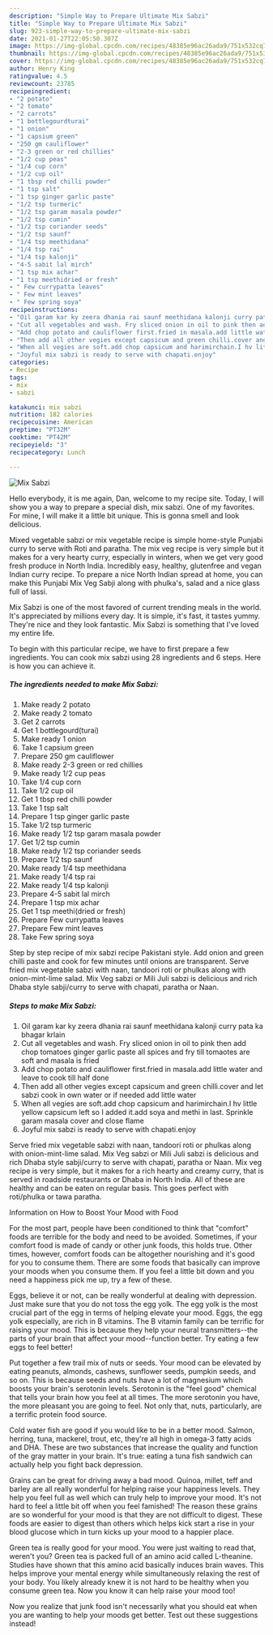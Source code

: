 ```yaml
---
description: "Simple Way to Prepare Ultimate Mix Sabzi"
title: "Simple Way to Prepare Ultimate Mix Sabzi"
slug: 923-simple-way-to-prepare-ultimate-mix-sabzi
date: 2021-01-27T22:05:50.307Z
image: https://img-global.cpcdn.com/recipes/48385e96ac26ada9/751x532cq70/mix-sabzi-recipe-main-photo.jpg
thumbnail: https://img-global.cpcdn.com/recipes/48385e96ac26ada9/751x532cq70/mix-sabzi-recipe-main-photo.jpg
cover: https://img-global.cpcdn.com/recipes/48385e96ac26ada9/751x532cq70/mix-sabzi-recipe-main-photo.jpg
author: Henry King
ratingvalue: 4.5
reviewcount: 23785
recipeingredient:
- "2 potato"
- "2 tomato"
- "2 carrots"
- "1 bottlegourdturai"
- "1 onion"
- "1 capsium green"
- "250 gm cauliflower"
- "2-3 green or red chillies"
- "1/2 cup peas"
- "1/4 cup corn"
- "1/2 cup oil"
- "1 tbsp red chilli powder"
- "1 tsp salt"
- "1 tsp ginger garlic paste"
- "1/2 tsp turmeric"
- "1/2 tsp garam masala powder"
- "1/2 tsp cumin"
- "1/2 tsp coriander seeds"
- "1/2 tsp saunf"
- "1/4 tsp meethidana"
- "1/4 tsp rai"
- "1/4 tsp kalonji"
- "4-5 sabit lal mirch"
- "1 tsp mix achar"
- "1 tsp meethidried or fresh"
- " Few currypatta leaves"
- " Few mint leaves"
- " Few spring soya"
recipeinstructions:
- "Oil garam kar ky zeera dhania rai saunf meethidana kalonji curry pata ka bhagar krlain"
- "Cut all vegetables and wash. Fry sliced onion in oil to pink then add chop tomatoes ginger garlic paste all spices and fry till tomaotes are soft and masala is fried"
- "Add chop potato and cauliflower first.fried in masala.add little water and leave to cook till half done"
- "Then add all other vegies except capsicum and green chilli.cover and let sabzi cook in own water or if needed add little water"
- "When all vegies are soft.add chop capsicum and harimirchain.I hv little yellow capsicum left so I added it.add soya and methi in last. Sprinkle garam masala cover and close flame"
- "Joyful mix sabzi is ready to serve with chapati.enjoy"
categories:
- Recipe
tags:
- mix
- sabzi

katakunci: mix sabzi 
nutrition: 182 calories
recipecuisine: American
preptime: "PT32M"
cooktime: "PT42M"
recipeyield: "3"
recipecategory: Lunch

---
```



![Mix Sabzi](https://img-global.cpcdn.com/recipes/48385e96ac26ada9/751x532cq70/mix-sabzi-recipe-main-photo.jpg)

Hello everybody, it is me again, Dan, welcome to my recipe site. Today, I will show you a way to prepare a special dish, mix sabzi. One of my favorites. For mine, I will make it a little bit unique. This is gonna smell and look delicious.

Mixed vegetable sabzi or mix vegetable recipe is simple home-style Punjabi curry to serve with Roti and paratha. The mix veg recipe is very simple but it makes for a very hearty curry, especially in winters, when we get very good fresh produce in North India. Incredibly easy, healthy, glutenfree and vegan Indian curry recipe. To prepare a nice North Indian spread at home, you can make this Punjabi Mix Veg Sabji along with phulka&#39;s, salad and a nice glass full of lassi.

Mix Sabzi is one of the most favored of current trending meals in the world. It's appreciated by millions every day. It is simple, it's fast, it tastes yummy. They're nice and they look fantastic. Mix Sabzi is something that I've loved my entire life.


To begin with this particular recipe, we have to first prepare a few ingredients. You can cook mix sabzi using 28 ingredients and 6 steps. Here is how you can achieve it.

<!--inarticleads1-->

##### The ingredients needed to make Mix Sabzi:

1. Make ready 2 potato
1. Make ready 2 tomato
1. Get 2 carrots
1. Get 1 bottlegourd(turai)
1. Make ready 1 onion
1. Take 1 capsium green
1. Prepare 250 gm cauliflower
1. Make ready 2-3 green or red chillies
1. Make ready 1/2 cup peas
1. Take 1/4 cup corn
1. Take 1/2 cup oil
1. Get 1 tbsp red chilli powder
1. Take 1 tsp salt
1. Prepare 1 tsp ginger garlic paste
1. Take 1/2 tsp turmeric
1. Make ready 1/2 tsp garam masala powder
1. Get 1/2 tsp cumin
1. Make ready 1/2 tsp coriander seeds
1. Prepare 1/2 tsp saunf
1. Make ready 1/4 tsp meethidana
1. Make ready 1/4 tsp rai
1. Make ready 1/4 tsp kalonji
1. Prepare 4-5 sabit lal mirch
1. Prepare 1 tsp mix achar
1. Get 1 tsp meethi(dried or fresh)
1. Prepare  Few currypatta leaves
1. Prepare  Few mint leaves
1. Take  Few spring soya


Step by step recipe of mix sabzi recipe Pakistani style. Add onion and green chilli paste and cook for few minutes until onions are transparent. Serve fried mix vegetable sabzi with naan, tandoori roti or phulkas along with onion-mint-lime salad. Mix Veg sabzi or Mili Juli sabzi is delicious and rich Dhaba style sabji/curry to serve with chapati, paratha or Naan. 

<!--inarticleads2-->

##### Steps to make Mix Sabzi:

1. Oil garam kar ky zeera dhania rai saunf meethidana kalonji curry pata ka bhagar krlain
1. Cut all vegetables and wash. Fry sliced onion in oil to pink then add chop tomatoes ginger garlic paste all spices and fry till tomaotes are soft and masala is fried
1. Add chop potato and cauliflower first.fried in masala.add little water and leave to cook till half done
1. Then add all other vegies except capsicum and green chilli.cover and let sabzi cook in own water or if needed add little water
1. When all vegies are soft.add chop capsicum and harimirchain.I hv little yellow capsicum left so I added it.add soya and methi in last. Sprinkle garam masala cover and close flame
1. Joyful mix sabzi is ready to serve with chapati.enjoy


Serve fried mix vegetable sabzi with naan, tandoori roti or phulkas along with onion-mint-lime salad. Mix Veg sabzi or Mili Juli sabzi is delicious and rich Dhaba style sabji/curry to serve with chapati, paratha or Naan. Mix veg recipe is very simple, but it makes for a rich hearty and creamy curry, that is served in roadside restaurants or Dhaba in North India. All of these are healthy and can be eaten on regular basis. This goes perfect with roti/phulka or tawa paratha. 

Information on How to Boost Your Mood with Food


For the most part, people have been conditioned to think that "comfort" foods are terrible for the body and need to be avoided. Sometimes, if your comfort food is made of candy or other junk foods, this holds true. Other times, however, comfort foods can be altogether nourishing and it's good for you to consume them. There are some foods that basically can improve your moods when you consume them. If you feel a little bit down and you need a happiness pick me up, try a few of these.

Eggs, believe it or not, can be really wonderful at dealing with depression. Just make sure that you do not toss the egg yolk. The egg yolk is the most crucial part of the egg in terms of helping elevate your mood. Eggs, the egg yolk especially, are rich in B vitamins. The B vitamin family can be terrific for raising your mood. This is because they help your neural transmitters--the parts of your brain that affect your mood--function better. Try eating a few eggs to feel better!

Put together a few trail mix of nuts or seeds. Your mood can be elevated by eating peanuts, almonds, cashews, sunflower seeds, pumpkin seeds, and so on. This is because seeds and nuts have a lot of magnesium which boosts your brain's serotonin levels. Serotonin is the "feel good" chemical that tells your brain how you feel at all times. The more serotonin you have, the more pleasant you are going to feel. Not only that, nuts, particularly, are a terrific protein food source.

Cold water fish are good if you would like to be in a better mood. Salmon, herring, tuna, mackerel, trout, etc, they're all high in omega-3 fatty acids and DHA. These are two substances that increase the quality and function of the gray matter in your brain. It's true: eating a tuna fish sandwich can actually help you fight back depression. 

Grains can be great for driving away a bad mood. Quinoa, millet, teff and barley are all really wonderful for helping raise your happiness levels. They help you feel full as well which can truly help to improve your mood. It's not hard to feel a little bit off when you feel famished! The reason these grains are so wonderful for your mood is that they are not difficult to digest. These foods are easier to digest than others which helps kick start a rise in your blood glucose which in turn kicks up your mood to a happier place.

Green tea is really good for your mood. You were just waiting to read that, weren't you? Green tea is packed full of an amino acid called L-theanine. Studies have shown that this amino acid basically induces brain waves. This helps improve your mental energy while simultaneously relaxing the rest of your body. You likely already knew it is not hard to be healthy when you consume green tea. Now you know it can help raise your mood too!

Now you realize that junk food isn't necessarily what you should eat when you are wanting to help your moods get better. Test out  these suggestions  instead!

